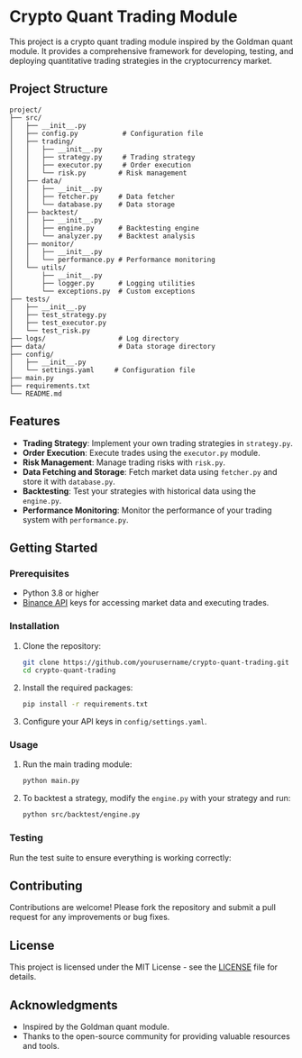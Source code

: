 # Crypto Quant Trading Module

This project is a crypto quant trading module inspired by the Goldman quant module. It provides a comprehensive framework for developing, testing, and deploying quantitative trading strategies in the cryptocurrency market.

## Project Structure

    project/
    ├── src/
    │   ├── __init__.py
    │   ├── config.py           # Configuration file
    │   ├── trading/
    │   │   ├── __init__.py
    │   │   ├── strategy.py     # Trading strategy
    │   │   ├── executor.py     # Order execution
    │   │   └── risk.py        # Risk management
    │   ├── data/
    │   │   ├── __init__.py 
    │   │   ├── fetcher.py     # Data fetcher
    │   │   └── database.py    # Data storage
    │   ├── backtest/
    │   │   ├── __init__.py
    │   │   ├── engine.py      # Backtesting engine
    │   │   └── analyzer.py    # Backtest analysis
    │   ├── monitor/
    │   │   ├── __init__.py
    │   │   └── performance.py # Performance monitoring
    │   └── utils/
    │       ├── __init__.py
    │       ├── logger.py      # Logging utilities
    │       └── exceptions.py  # Custom exceptions
    ├── tests/
    │   ├── __init__.py
    │   ├── test_strategy.py
    │   ├── test_executor.py
    │   └── test_risk.py
    ├── logs/                  # Log directory
    ├── data/                  # Data storage directory
    ├── config/               
    │   ├── __init__.py
    │   └── settings.yaml     # Configuration file
    ├── main.py
    ├── requirements.txt
    └── README.md


## Features

- **Trading Strategy**: Implement your own trading strategies in `strategy.py`.
- **Order Execution**: Execute trades using the `executor.py` module.
- **Risk Management**: Manage trading risks with `risk.py`.
- **Data Fetching and Storage**: Fetch market data using `fetcher.py` and store it with `database.py`.
- **Backtesting**: Test your strategies with historical data using the `engine.py`.
- **Performance Monitoring**: Monitor the performance of your trading system with `performance.py`.

## Getting Started

### Prerequisites

- Python 3.8 or higher
- [Binance API](https://www.binance.com/en/support/faq/360002502072) keys for accessing market data and executing trades.

### Installation

1. Clone the repository:
   ```bash
   git clone https://github.com/yourusername/crypto-quant-trading.git
   cd crypto-quant-trading
   ```

2. Install the required packages:
   ```bash
   pip install -r requirements.txt
   ```

3. Configure your API keys in `config/settings.yaml`.

### Usage

1. Run the main trading module:
   ```bash
   python main.py
   ```

2. To backtest a strategy, modify the `engine.py` with your strategy and run:
   ```bash
   python src/backtest/engine.py
   ```

### Testing

Run the test suite to ensure everything is working correctly:




## Contributing

Contributions are welcome! Please fork the repository and submit a pull request for any improvements or bug fixes.

## License

This project is licensed under the MIT License - see the [LICENSE](LICENSE) file for details.

## Acknowledgments

- Inspired by the Goldman quant module.
- Thanks to the open-source community for providing valuable resources and tools.
